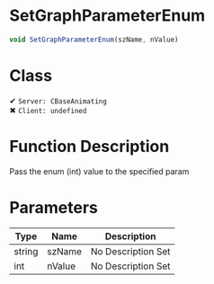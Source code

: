 # SetGraphParameterEnum
```js
void SetGraphParameterEnum(szName, nValue)
```
# Class
✔ `Server: CBaseAnimating`  
✖ `Client: undefined`  

# Function Description
Pass the enum (int) value to the specified param
# Parameters
Type|Name|Description
--|--|--
string|szName|No Description Set
int|nValue|No Description Set
